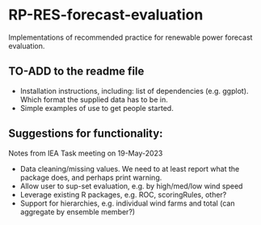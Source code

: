 # RP-RES-forecast-evaluation
Implementations of recommended practice for renewable power forecast evaluation.

## TO-ADD to the readme file
- Installation instructions, including: list of dependencies (e.g. ggplot). Which format the supplied data has to be in.
- Simple examples of use to get people started.

## Suggestions for functionality:

Notes from IEA Task meeting on 19-May-2023
- Data cleaning/missing values. We need to at least report what the package does, and perhaps print warning.
- Allow user to sup-set evaluation, e.g. by high/med/low wind speed
- Leverage existing R packages, e.g. ROC, scoringRules, other?
- Support for hierarchies, e.g. individual wind farms and total (can aggregate by ensemble member?)
